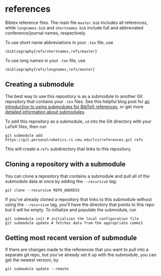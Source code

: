 # references
Bibtex reference files. The main file ``master.bib`` includes all references, while ``longnames.bib`` and ``shortnames.bib`` include full and abbreviated conference/journal names, respectively.

To use short name abbreviations in your `.tex` file, use
```
\bibliography{refs/shortnames,refs/master}
```

To use long names in your `.tex` file, use
```
\bibliography{refs/longnames,refs/master}
```

## Creating a submodule
The best way to use this repository is as a submodule to another Git repository that contains your `.tex` files. See this helpful blog post for [an introduction to using submodules for BibTeX references](http://andrius.velykis.lt/2012/06/master-bibtex-file-git-submodules/), or get more [detailed information about submodules](https://git-scm.com/book/en/v2/Git-Tools-Submodules). 

To add this repository as a submodule, `cd` into the Git directory with your LaTeX files, then run
```
git submodule add https://git.personalrobotics.ri.cmu.edu/lcv/references.git refs
```
This will create a `refs` subdirectory that links to this repository.

## Cloning a repository with a submodule
You can clone a repository that contains a submodule and pull all of the submodule data at once by adding the `--recursive` tag:
```
git clone --recursive REPO_ADDRESS
```

If you've already cloned a repository that links to this submodule without using the `--recursive` tag, you'll have the directory that points to this repo but it will be empty. To initialize and populate the submodule, run
```
git submodule init # initializes the local configuration file
git submodule update # fetches data from the appropriate commit
```

## Getting most recent version of submodule
If there are changes made to the references that you want to pull into a separate git repo, but you've already set it up with the submodule, you can get the newest version, by
```
git submodule update --remote
```
